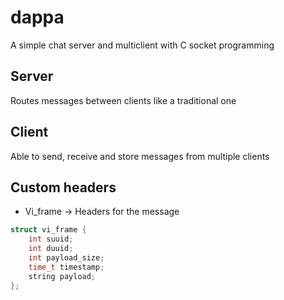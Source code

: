 # dappa
A simple chat server and multiclient with C socket programming

## Server
Routes messages between clients like a traditional one

## Client
Able to send, receive and store messages from multiple clients

## Custom headers 
- Vi_frame -> Headers for the message

```c
struct vi_frame {
    int suuid;
    int duuid;
    int payload_size;
    time_t timestamp;
    string payload;
};
```